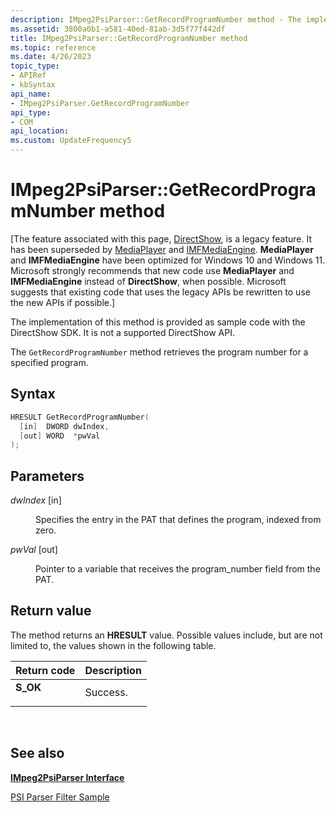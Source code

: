 ```yaml
---
description: IMpeg2PsiParser::GetRecordProgramNumber method - The implementation of this method is provided as sample code with the DirectShow SDK. It is not a supported DirectShow API.
ms.assetid: 3800a0b1-a581-40ed-81ab-3d5f77f442df
title: IMpeg2PsiParser::GetRecordProgramNumber method
ms.topic: reference
ms.date: 4/26/2023
topic_type: 
- APIRef
- kbSyntax
api_name: 
- IMpeg2PsiParser.GetRecordProgramNumber
api_type: 
- COM
api_location: 
ms.custom: UpdateFrequency5
---
```


# IMpeg2PsiParser::GetRecordProgramNumber method

\[The feature associated with this page, [DirectShow](/windows/win32/directshow/directshow), is a legacy feature. It has been superseded by [MediaPlayer](/uwp/api/Windows.Media.Playback.MediaPlayer) and [IMFMediaEngine](/windows/win32/api/mfmediaengine/nn-mfmediaengine-imfmediaengine). **MediaPlayer** and **IMFMediaEngine** have been optimized for Windows 10 and Windows 11. Microsoft strongly recommends that new code use **MediaPlayer** and **IMFMediaEngine** instead of **DirectShow**, when possible. Microsoft suggests that existing code that uses the legacy APIs be rewritten to use the new APIs if possible.\]

The implementation of this method is provided as sample code with the DirectShow SDK. It is not a supported DirectShow API.

The `GetRecordProgramNumber` method retrieves the program number for a specified program.

## Syntax


```C++
HRESULT GetRecordProgramNumber(
  [in]  DWORD dwIndex,
  [out] WORD  *pwVal
);
```



## Parameters

<dl> <dt>

*dwIndex* \[in\]
</dt> <dd>

Specifies the entry in the PAT that defines the program, indexed from zero.

</dd> <dt>

*pwVal* \[out\]
</dt> <dd>

Pointer to a variable that receives the program\_number field from the PAT.

</dd> </dl>

## Return value

The method returns an **HRESULT** value. Possible values include, but are not limited to, the values shown in the following table.



| Return code                                                                          | Description         |
|--------------------------------------------------------------------------------------|---------------------|
| <dl> <dt>**S\_OK**</dt> </dl> | Success.<br/> |



 

## See also

<dl> <dt>

[**IMpeg2PsiParser Interface**](impeg2psiparser.md)
</dt> <dt>

[PSI Parser Filter Sample](psi-parser-filter-sample.md)
</dt> </dl>

 

 





